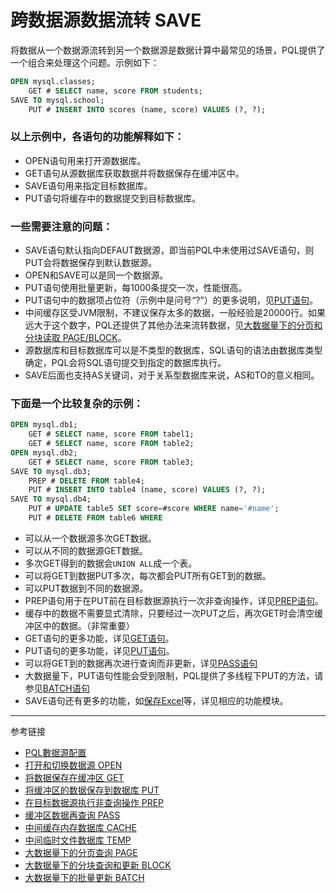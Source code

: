 # 跨数据源数据流转 SAVE
将数据从一个数据源流转到另一个数据源是数据计算中最常见的场景，PQL提供了一个组合来处理这个问题。示例如下：
```sql
OPEN mysql.classes;
    GET # SELECT name, score FROM students;
SAVE TO mysql.school;
    PUT # INSERT INTO scores (name, score) VALUES (?, ?);
```
### 以上示例中，各语句的功能解释如下：
* OPEN语句用来打开源数据库。
* GET语句从源数据库获取数据并将数据保存在缓冲区中。
* SAVE语句用来指定目标数据库。
* PUT语句将缓存中的数据提交到目标数据库。  

### 一些需要注意的问题：
* SAVE语句默认指向DEFAUT数据源，即当前PQL中未使用过SAVE语句，则PUT会将数据保存到默认数据源。
* OPEN和SAVE可以是同一个数据源。
* PUT语句使用批量更新，每1000条提交一次，性能很高。
* PUT语句中的数据项占位符（示例中是问号“?”）的更多说明，见[PUT语句](/pql/put.md)。
* 中间缓存区受JVM限制，不建议保存太多的数据，一般经验是20000行。如果远大于这个数字，PQL还提供了其他办法来流转数据，见[大数据量下的分页和分块读取 PAGE/BLOCK](/pql/page.md)。
* 源数据库和目标数据库可以是不类型的数据库，SQL语句的语法由数据库类型确定，PQL会将SQL语句提交到指定的数据库执行。
* SAVE后面也支持AS关键词，对于关系型数据库来说，AS和TO的意义相同。
  
### 下面是一个比较复杂的示例：
```sql
OPEN mysql.db1;
    GET # SELECT name, score FROM tabel1;
    GET # SELECT name, score FROM table2;
OPEN mysql.db2;
    GET # SELECT name, score FROM table3;
SAVE TO mysql.db3;
    PREP # DELETE FROM table4;
    PUT # INSERT INTO table4 (name, score) VALUES (?, ?);
SAVE TO mysql.db4;
    PUT # UPDATE table5 SET score=#score WHERE name='#name';
    PUT # DELETE FROM table6 WHERE 
```
* 可以从一个数据源多次GET数据。
* 可以从不同的数据源GET数据。
* 多次GET得到的数据会`UNION ALL`成一个表。
* 可以将GET到数据PUT多次，每次都会PUT所有GET到的数据。
* 可以PUT数据到不同的数据源。
* PREP语句用于在PUT前在目标数据源执行一次非查询操作，详见[PREP语句](/pql/prep.md)。
* 缓存中的数据不需要显式清除，只要经过一次PUT之后，再次GET时会清空缓冲区中的数据。（非常重要）
* GET语句的更多功能，详见[GET语句](/pql/prep.md)。
* PUT语句的更多功能，详见[PUT语句](/pql/put.md)。
* 可以将GET到的数据再次进行查询而非更新，详见[PASS语句](/pql/pass.md)
* 大数据量下，PUT语句性能会受到限制，PQL提供了多线程下PUT的方法，请参见[BATCH语句](/pql/batch.md)
* SAVE语句还有更多的功能，如[保存Excel](/pql/excel.md)等，详见相应的功能模块。
    
---
参考链接
* [PQL數据源配置](/pql/properties.md)
* [打开和切换数据源 OPEN](/pql/open.md)
* [将数据保存在缓冲区 GET](/pql/get.md)
* [将缓冲区的数据保存到数据库 PUT](/pql/put.md)
* [在目标数据源执行非查询操作 PREP](/pql/prep.md)
* [缓冲区数据再查询 PASS](/pql/pass.md)
* [中间缓存内存数据库 CACHE](/pql/cache.md)
* [中间临时文件数据库 TEMP](/pql/temp.md)
* [大数据量下的分页查询 PAGE](/pql/page.md)
* [大数据量下的分块查询和更新 BLOCK](/pql/block.md)
* [大数据量下的批量更新 BATCH](/pql/batch.md)